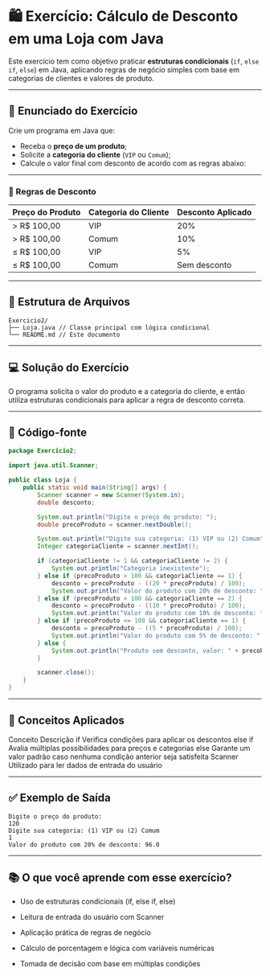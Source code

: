 # 🛍️ Exercício: Cálculo de Desconto em uma Loja com Java

Este exercício tem como objetivo praticar **estruturas condicionais** (`if`, `else if`, `else`) em Java, aplicando regras de negócio simples com base em categorias de clientes e valores de produto.

---

## 📝 Enunciado do Exercício

Crie um programa em Java que:

- Receba o **preço de um produto**;
- Solicite a **categoria do cliente** (`VIP` ou `Comum`);
- Calcule o valor final com desconto de acordo com as regras abaixo:
---
### 💸 Regras de Desconto

| Preço do Produto | Categoria do Cliente | Desconto Aplicado  |
|------------------|----------------------|---------------------|
| > R$ 100,00      | VIP                  | 20%                 |
| > R$ 100,00      | Comum                | 10%                 |
| ≤ R$ 100,00      | VIP                  | 5%                  |
| ≤ R$ 100,00      | Comum                | Sem desconto        |

---

## 📁 Estrutura de Arquivos

```
Exercicio2/
├── Loja.java // Classe principal com lógica condicional
└── README.md // Este documento
```


---

## 💻 Solução do Exercício

O programa solicita o valor do produto e a categoria do cliente, e então utiliza estruturas condicionais para aplicar a regra de desconto correta.

---

## 🧾 Código-fonte

```java
package Exercicio2;

import java.util.Scanner;

public class Loja {
    public static void main(String[] args) {
        Scanner scanner = new Scanner(System.in);
        double desconto;

        System.out.println("Digite o preço do produto: ");
        double precoProduto = scanner.nextDouble();

        System.out.println("Digite sua categoria: (1) VIP ou (2) Comum");
        Integer categoriaCliente = scanner.nextInt();

        if (categoriaCliente != 1 && categoriaCliente != 2) {
            System.out.println("Categoria inexistente");
        } else if (precoProduto > 100 && categoriaCliente == 1) {
            desconto = precoProduto - ((20 * precoProduto) / 100);
            System.out.println("Valor do produto com 20% de desconto: " + desconto);
        } else if (precoProduto > 100 && categoriaCliente == 2) {
            desconto = precoProduto - ((10 * precoProduto) / 100);
            System.out.println("Valor do produto com 10% de desconto: " + desconto);
        } else if (precoProduto <= 100 && categoriaCliente == 1) {
            desconto = precoProduto - ((5 * precoProduto) / 100);
            System.out.println("Valor do produto com 5% de desconto: " + desconto);
        } else {
            System.out.println("Produto sem desconto, valor: " + precoProduto);
        }

        scanner.close();
    }
}
```
---
## 🧠 Conceitos Aplicados
Conceito	Descrição
if	Verifica condições para aplicar os descontos
else if	Avalia múltiplas possibilidades para preços e categorias
else	Garante um valor padrão caso nenhuma condição anterior seja satisfeita
Scanner	Utilizado para ler dados de entrada do usuário

---
## ✅ Exemplo de Saída
```
Digite o preço do produto:
120
Digite sua categoria: (1) VIP ou (2) Comum
1
Valor do produto com 20% de desconto: 96.0
```
---
## 📚 O que você aprende com esse exercício?

- Uso de estruturas condicionais (if, else if, else)

- Leitura de entrada do usuário com Scanner

- Aplicação prática de regras de negócio

- Cálculo de porcentagem e lógica com variáveis numéricas

- Tomada de decisão com base em múltiplas condições

